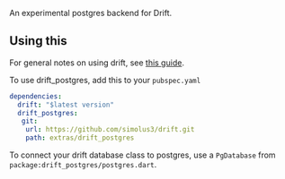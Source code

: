 An experimental postgres backend for Drift.

## Using this

For general notes on using drift, see [this guide](https://drift.simonbinder.eu/getting-started/).

To use drift_postgres, add this to your `pubspec.yaml`
```yaml
dependencies:
  drift: "$latest version"
  drift_postgres:
   git:
    url: https://github.com/simolus3/drift.git
    path: extras/drift_postgres
```

To connect your drift database class to postgres, use a `PgDatabase` from `package:drift_postgres/postgres.dart`.

